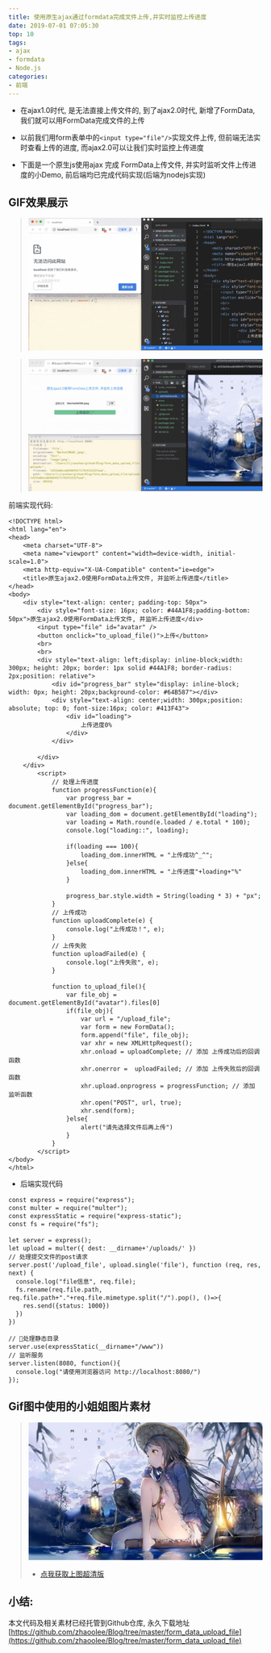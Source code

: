 ```yaml
---
title: 使用原生ajax通过formdata完成文件上传,并实时监控上传进度
date: 2019-07-01 07:05:30
top: 10
tags: 
- ajax
- formdata
- Node.js
categories:
- 前端
---
```


- 在ajax1.0时代, 是无法直接上传文件的, 到了ajax2.0时代, 新增了FormData, 我们就可以用FormData完成文件的上传

- 以前我们用form表单中的`<input type="file"/>`实现文件上传, 但前端无法实时查看上传的进度, 而ajax2.0可以让我们实时监控上传进度

- 下面是一个原生js使用ajax 完成 FormData上传文件, 并实时监听文件上传进度的小Demo, 前后端均已完成代码实现(后端为nodejs实现)

## GIF效果展示
> ![](https://raw.githubusercontent.com/zhaoolee/GraphBed/master/zhaoolee_images000000/89035c4225712a81a5ab6018191a53a6.gif)


<!-- more -->

> ![](https://raw.githubusercontent.com/zhaoolee/GraphBed/master/zhaoolee_images000000/1189f7ade380d1148b1522a4af2259b2.png)



前端实现代码:
```
<!DOCTYPE html>
<html lang="en">
<head>
    <meta charset="UTF-8">
    <meta name="viewport" content="width=device-width, initial-scale=1.0">
    <meta http-equiv="X-UA-Compatible" content="ie=edge">
    <title>原生ajax2.0使用FormData上传文件, 并监听上传进度</title>
</head>
<body>
    <div style="text-align: center; padding-top: 50px">
        <div style="font-size: 16px; color: #44A1F8;padding-bottom: 50px">原生ajax2.0使用FormData上传文件, 并监听上传进度</div>
        <input type="file" id="avatar" />
        <button onclick="to_upload_file()">上传</button>
        <br>
        <br>
        <div style="text-align: left;display: inline-block;width: 300px; height: 20px; border: 1px solid #44A1F8; border-radius: 2px;position: relative">
            <div id="progress_bar" style="display: inline-block; width: 0px; height: 20px;background-color: #64B587"></div>
            <div style="text-align: center;width: 300px;position: absolute; top: 0; font-size:16px; color: #413F43">
                <div id="loading">
                    上传进度0%
                </div>
            </div>
            
        </div>
    </div>
        <script>
            // 处理上传进度
            function progressFunction(e){
                var progress_bar = document.getElementById("progress_bar");
                var loading_dom = document.getElementById("loading");
                var loading = Math.round(e.loaded / e.total * 100);
                console.log("loading::", loading);

                if(loading === 100){
                    loading_dom.innerHTML = "上传成功^_^";
                }else{
                    loading_dom.innerHTML = "上传进度"+loading+"%"
                }
                
                progress_bar.style.width = String(loading * 3) + "px";
            }
            // 上传成功
            function uploadComplete(e) {
                console.log("上传成功！", e);
            }
            // 上传失败
            function uploadFailed(e) {
                console.log("上传失败", e);
            }
    
            function to_upload_file(){
                var file_obj = document.getElementById("avatar").files[0]
                if(file_obj){
                    var url = "/upload_file";
                    var form = new FormData();
                    form.append("file", file_obj);
                    var xhr = new XMLHttpRequest();
                    xhr.onload = uploadComplete; // 添加 上传成功后的回调函数
                    xhr.onerror =  uploadFailed; // 添加 上传失败后的回调函数
                    xhr.upload.onprogress = progressFunction; // 添加 监听函数
                    xhr.open("POST", url, true);
                    xhr.send(form);
                }else{
                    alert("请先选择文件后再上传")
                }
            }
        </script>
</body>
</html>
```

- 后端实现代码
```
const express = require("express");
const multer = require("multer");
const expressStatic = require("express-static");
const fs = require("fs");

let server = express();
let upload = multer({ dest: __dirname+'/uploads/' })
// 处理提交文件的post请求
server.post('/upload_file', upload.single('file'), function (req, res, next) {
  console.log("file信息", req.file);
  fs.rename(req.file.path, req.file.path+"."+req.file.mimetype.split("/").pop(), ()=>{
    res.send({status: 1000})
  })
})

// 处理静态目录
server.use(expressStatic(__dirname+"/www"))
// 监听服务
server.listen(8080, function(){
  console.log("请使用浏览器访问 http://localhost:8080/")
});
```

## Gif图中使用的小姐姐图片素材
> ![](https://raw.githubusercontent.com/zhaoolee/GraphBed/master/zhaoolee_images000000/a9cbc4f00c87d3876d4ea88702aee549.jpeg)
> - [点我获取上图超清版](https://github.com/zhaoolee/FrontEndClubIsBook/raw/master/%E3%80%8A%E5%80%BC%E5%BE%97%E6%94%B6%E8%97%8F%E7%9A%84%E5%A3%81%E7%BA%B8%E3%80%8B/%E6%B1%9F%E5%8D%97%E7%83%A7%E9%85%92.jpg)
## 小结:

本文代码及相关素材已经托管到Github仓库, 永久下载地址[https://github.com/zhaoolee/Blog/tree/master/form_data_upload_file](https://github.com/zhaoolee/Blog/tree/master/form_data_upload_file)